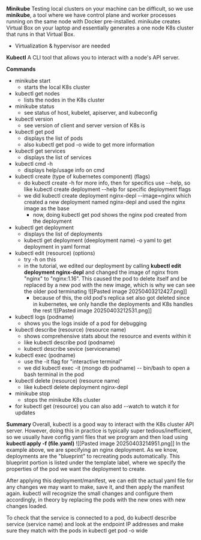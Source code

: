 **Minikube**
Testing local clusters on your machine can be difficult, so we use **minikube**, a tool where we have control plane and worker processes running on the same node with Docker pre-installed. minikube creates Virtual Box on your laptop and essentially generates a one node K8s cluster that runs in that Virtual Box.
- Virtualization & hypervisor are needed

**Kubectl**
A CLI tool that allows you to interact with a node's API server.

**Commands**
- minikube start
	- starts the local K8s cluster
- kubectl get nodes
	- lists the nodes in the K8s cluster
- minikube status
	- see status of host, kubelet, apiserver, and kubeconfig
- kubectl version
	- see version of client and server version of K8s is
- kubectl get pod
	- displays the list of pods
	- also kubectl get pod -o wide to get more information
- kubectl get services
	- displays the list of services
- kubectl cmd -h 
	- displays help/usage info on cmd
- kubectl create (type of kubernetes component) (flags)
	- do kubectl create -h for more info, then for specifics use --help, so like kubectl create deployment --help for specific deployment flags
	- we did kubectl create deployment nginx-depl --image=nginx which created a new deployment named nginx-depl and used the nginx image as the base
		- now, doing kubectl get pod shows the nginx pod created from the deployment
- kubectl get deployment
	- displays the list of deployments
	- kubectl get deployment (deeployment name) -o yaml to get deployment in yaml format
- kubectl edit (resource) (options)
	- try -h on this
	- in the tutorial, we edited our deployment by calling **kubectl edit deployment nginx-depl** and changed the image of nginx from "nginx" to "nginx:1.16". This caused the pod to delete itself and be replaced by a new pod with the new image, which is why we can see the older pod terminating
		![[Pasted image 20250403212427.png]]
		- because of this, the old pod's replica set also got deleted since in kubernetes, we only handle the deployments and K8s handles the rest
			![[Pasted image 20250403212531.png]]
- kubectl logs (podname)
	- shows you the logs inside of a pod for debugging
- kubectl describe (resource) (resource name)
	- shows comprehensive stats about the resource and events within it
	- like kubectl describe pod (podname)
	- kubectl describe sevice (servicename)
- kubectl exec (podname)
	- use the -it flag for "interactive terminal"
	- we did kubectl exec -it (mongo db podname) -- bin/bash to open a bash terminal in the pod
- kubectl delete (resource) (resource name)
	- like kubectl delete deployment nginx-depl
- minikube stop
	- stops the minikube K8s cluster
- for kubectl get (resource) you can also add --watch to watch it for updates

**Summary**
Overall, kubectl is a good way to interact with the K8s cluster API server. However, doing this in practice is typically super tedious/inefficient, so we usually have config yaml files that we program and then load using **kubectl apply -f (file.yaml)**
![[Pasted image 20250403214951.png]]
In the example above, we are specifying an nginx deployment. As we know, deployments are the "blueprint" to recreating pods automatically. This blueprint portion is listed under the template label, where we specify the properties of the pod we want the deployment to create.

After applying this deployment/manifest, we can edit the actual yaml file for any changes we may want to make, save it, and then apply the manifest again. kubectl will recognize the small changes and configure them accordingly, in theory by replacing the pods with the new ones with new changes loaded.

To check that the service is connected to a pod, do kubectl describe service (service name) and look at the endpoint IP addresses and make sure they match with the pods in kubectl get pod -o wide